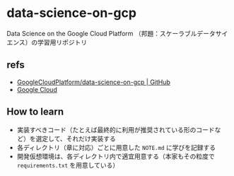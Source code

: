# data-science-on-gcp
Data Science on the Google Cloud Platform （邦題：スケーラブルデータサイエンス）の学習用リポジトリ

## refs

- [GoogleCloudPlatform/data-science-on-gcp | GitHub](https://github.com/GoogleCloudPlatform/data-science-on-gcp)
- [Google Cloud](https://cloud.google.com/)

## How to learn

- 実装すべきコード（たとえば最終的に利用が推奨されている形のコードなど）を選定して、それだけ実装する
- 各ディレクトリ（章に対応）ごとに用意した `NOTE.md` に学びを記録する
- 開発仮想環境は、各ディレクトリ内で適宜用意する（本家もその粒度で `requirements.txt` を用意している）
